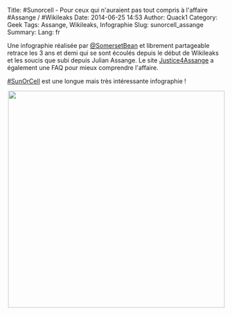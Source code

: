 Title: #Sunorcell - Pour ceux qui n'auraient pas tout compris à l'affaire #Assange / #Wikileaks
Date: 2014-06-25 14:53
Author: Quack1
Category: Geek
Tags: Assange, Wikileaks, Infographie
Slug: sunorcell_assange
Summary: 
Lang: fr

Une infographie réalisée par [@SomersetBean](https://twitter.com/SomersetBean) et librement partageable retrace les 3 ans et demi qui se sont écoulés depuis le début de Wikileaks et les soucis que subi depuis Julian Assange. Le site [Justice4Assange](http://justice4assange.com/) a également une FAQ pour mieux comprendre l'affaire.

[#SunOrCell](http://somersetbean.blogspot.com.au/2014/06/julian-assange-2-years-in-embassy-and.html) est une longue mais très intéressante infographie ! 

<div align=center><a href="/upload/sunorcell_assange.jpg"><img src="/upload/sunorcell_assange.jpg" align="center" width="500" /></a></div>